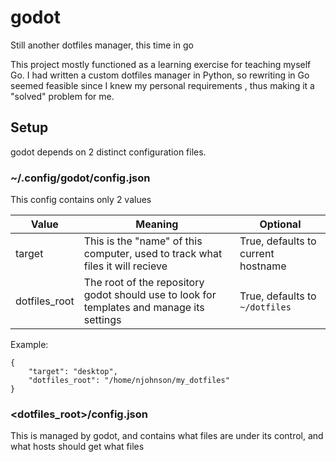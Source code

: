 # godot
Still another dotfiles manager, this time in go

This project mostly functioned as a learning exercise for teaching myself Go. I had written a custom
dotfiles manager in Python, so rewriting in Go seemed feasible since I knew my personal requirements
, thus making it a "solved" problem for me.

## Setup

godot depends on 2 distinct configuration files.

### ~/.config/godot/config.json

This config contains only 2 values

Value | Meaning | Optional
------|---------|---------
target | This is the "name" of this computer, used to track what files it will recieve | True, defaults to current hostname
dotfiles_root | The root of the repository godot should use to look for templates and manage its settings | True, defaults to `~/dotfiles`

Example:

```
{
	"target": "desktop",
	"dotfiles_root": "/home/njohnson/my_dotfiles"
}
```


### <dotfiles_root>/config.json

This is managed by godot, and contains what files are under its control, and what hosts should get
what files
